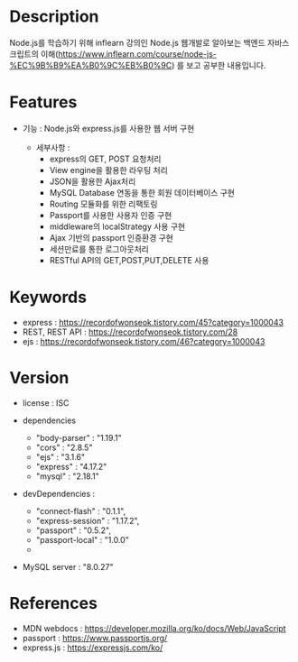 
# Description

Node.js를 학습하기 위해 inflearn 강의인 Node.js 웹개발로 알아보는 백엔드 자바스크립트의 이해(https://www.inflearn.com/course/node-js-%EC%9B%B9%EA%B0%9C%EB%B0%9C) 를 보고 공부한 내용입니다.

# Features

- 기능 : Node.js와 express.js를 사용한 웹 서버 구현

    - 세부사항 :
        - express의 GET, POST 요청처리
        - View engine을 활용한 라우팅 처리
        - JSON을 활용한 Ajax처리
        - MySQL Database 연동을 통한 회원 데이터베이스 구현
        - Routing 모듈화를 위한 리팩토링
        - Passport를 사용한 사용자 인증 구현
        - middleware의 localStrategy 사용 구현
        - Ajax 기반의 passport 인증환경 구현
        - 세션만료를 통한 로그아웃처리
        - RESTful API의 GET,POST,PUT,DELETE 사용

# Keywords

- express : https://recordofwonseok.tistory.com/45?category=1000043
- REST, REST API : https://recordofwonseok.tistory.com/28
- ejs : https://recordofwonseok.tistory.com/46?category=1000043
# Version
   
- license : ISC
- dependencies
    - "body-parser" : "1.19.1"
    - "cors" : "2.8.5"
    - "ejs" : "3.1.6"
    - "express" : "4.17.2"
    - "mysql" : "2.18.1"
                    
- devDependencies :  
    - "connect-flash" : "0.1.1",
    - "express-session" : "1.17.2",
    - "passport" : "0.5.2",
    - "passport-local" : "1.0.0"
    - 
- MySQL server : "8.0.27"

# References

- MDN webdocs : https://developer.mozilla.org/ko/docs/Web/JavaScript
- passport : https://www.passportjs.org/
- express.js : https://expressjs.com/ko/
